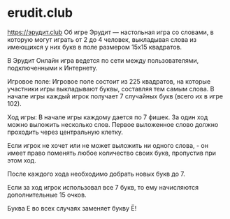 # erudit.club
https://эрудит.club
Об игре
Эрудит — настольная игра со словами, в которую могут играть от 2 до 4 человек, выкладывая слова из имеющихся у них букв в поле размером 15x15 квадратов.

В Эрудит Онлайн игра ведется по сети между пользователями, подключенными к Интернету.

Игровое поле:
Игровое поле состоит из 225 квадратов, на которые участники игры выкладывают буквы, составляя тем самым слова. В начале игры каждый игрок получает 7 случайных букв (всего их в игре 102).

Ход игры:
В начале игры каждому дается по 7 фишек. За один ход можно выложить несколько слов.
Первое выложенное слово должно проходить через центральную клетку.

Если игрок не хочет или не может выложить ни одного слова, - он имеет право поменять любое количество своих букв, пропустив при этом ход.

После каждого хода необходимо добрать новых букв до 7.

Если за ход игрок использовал все 7 букв, то ему начисляются дополнительные 15 очков.

Буква Е во всех случаях заменяет букву Ё!
